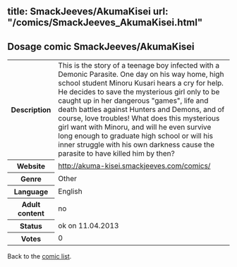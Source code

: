 title: SmackJeeves/AkumaKisei
url: "/comics/SmackJeeves_AkumaKisei.html"
---
Dosage comic SmackJeeves/AkumaKisei
-----------------------------------------

<table class="comicinfo">
<tr>
<th>Description</th><td>This is the story of a teenage boy infected with a Demonic Parasite. One day on his way home, high school student Minoru Kusari hears a cry for help. He decides to save the mysterious girl only to be caught up in her dangerous &quot;games&quot;, life and death battles against Hunters and Demons, and of course, love troubles! What does this mysterious girl want with Minoru, and will he even survive long enough to graduate high school or will his inner struggle with his own darkness cause the parasite to have killed him by then?</td>
</tr>
<tr>
<th>Website</th><td><a href="http://akuma-kisei.smackjeeves.com/comics/">http://akuma-kisei.smackjeeves.com/comics/</a></td>
</tr>
<tr>
<th>Genre</th><td>Other</td>
</tr>
<tr>
<th>Language</th><td>English</td>
</tr>
<tr>
<th>Adult content</th><td>no</td>
</tr>
<tr>
<th>Status</th><td>ok on 11.04.2013</td>
</tr>
<tr>
<th>Votes</th><td>0</div></td>
</tr>
</table>

Back to the [comic list](../comic-index.html).
